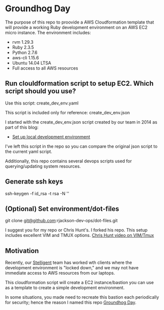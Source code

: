 # Groundhog Day
The purpose of this repo to proovide a AWS Cloudformation template that will provide a working Ruby development environment on an AWS EC2 micro instance. The environment includes:

* rvm 1.29.3
* Ruby 2.3.5
* Python 2.7.6
* aws-cli 1.15.6
* Ubuntu 14.04 LTSA
* Full access to all AWS resources



## Run clouldformation script to setup EC2. Which script should you use?
Use this script: create_dev_env.yaml

This script is included only for reference: create_dev_env.json

I started with the create_dev_env.json script created by our team in 2014 as part of this blog:

* [Set up local development environment](https://stelligent.com/2014/06/13/01-11-set-up-local-development-machines/)

I've left this script in the repo so you can compare the original json script to the current yaml script.

Additionally, this repo contains several devops scripts used for querying/updating system resources.

## Generate ssh keys
ssh-keygen -f id_rsa -t rsa -N ''

## (Optional) Set environment/dot-files
git clone git@github.com:rjackson-dev-ops/dot-files.git

I suggest you for my repo or Chris Hunt's. I forked his repo. This setup includes excellent VIM and TMUX options.
[Chris Hunt video on VIM/Tmux](https://www.youtube.com/watch?v=9jzWDr24UHQ&list=FLIM81PEaC4wDuCmSmJSQvYg&index=1&t=1059s)

## Motivation
Recently, our [Stelligent](https://stelligent.com/) team has worked wth clients where the development environment is "locked down," and we may not have immediate access to AWS resources from our laptops.

This cloudformation script will create a EC2 instance/bastion you can use as a template to create a simple development environment.

In some situations, you made need to recreate this bastion each periodically for security; hence the reason I named this repo [Groundhog Day](https://www.imdb.com/title/tt0107048/).

